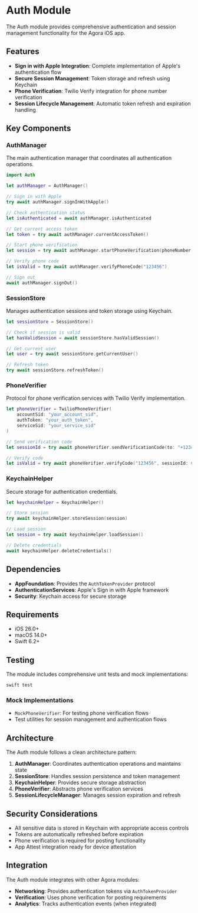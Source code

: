 # Auth Module

The Auth module provides comprehensive authentication and session management functionality for the Agora iOS app.

## Features

- **Sign in with Apple Integration**: Complete implementation of Apple's authentication flow
- **Secure Session Management**: Token storage and refresh using Keychain
- **Phone Verification**: Twilio Verify integration for phone number verification
- **Session Lifecycle Management**: Automatic token refresh and expiration handling

## Key Components

### AuthManager
The main authentication manager that coordinates all authentication operations.

```swift
import Auth

let authManager = AuthManager()

// Sign in with Apple
try await authManager.signInWithApple()

// Check authentication status
let isAuthenticated = await authManager.isAuthenticated

// Get current access token
let token = try await authManager.currentAccessToken()

// Start phone verification
let session = try await authManager.startPhoneVerification(phoneNumber: "+1234567890")

// Verify phone code
let isValid = try await authManager.verifyPhoneCode("123456")

// Sign out
await authManager.signOut()
```

### SessionStore
Manages authentication sessions and token storage using Keychain.

```swift
let sessionStore = SessionStore()

// Check if session is valid
let hasValidSession = await sessionStore.hasValidSession()

// Get current user
let user = try await sessionStore.getCurrentUser()

// Refresh token
try await sessionStore.refreshToken()
```

### PhoneVerifier
Protocol for phone verification services with Twilio Verify implementation.

```swift
let phoneVerifier = TwilioPhoneVerifier(
    accountSid: "your_account_sid",
    authToken: "your_auth_token",
    serviceSid: "your_service_sid"
)

// Send verification code
let sessionId = try await phoneVerifier.sendVerificationCode(to: "+1234567890")

// Verify code
let isValid = try await phoneVerifier.verifyCode("123456", sessionId: sessionId)
```

### KeychainHelper
Secure storage for authentication credentials.

```swift
let keychainHelper = KeychainHelper()

// Store session
try await keychainHelper.storeSession(session)

// Load session
let session = try await keychainHelper.loadSession()

// Delete credentials
await keychainHelper.deleteCredentials()
```

## Dependencies

- **AppFoundation**: Provides the `AuthTokenProvider` protocol
- **AuthenticationServices**: Apple's Sign in with Apple framework
- **Security**: Keychain access for secure storage

## Requirements

- iOS 26.0+
- macOS 14.0+
- Swift 6.2+

## Testing

The module includes comprehensive unit tests and mock implementations:

```bash
swift test
```

### Mock Implementations

- `MockPhoneVerifier`: For testing phone verification flows
- Test utilities for session management and authentication flows

## Architecture

The Auth module follows a clean architecture pattern:

1. **AuthManager**: Coordinates authentication operations and maintains state
2. **SessionStore**: Handles session persistence and token management
3. **KeychainHelper**: Provides secure storage abstraction
4. **PhoneVerifier**: Abstracts phone verification services
5. **SessionLifecycleManager**: Manages session expiration and refresh

## Security Considerations

- All sensitive data is stored in Keychain with appropriate access controls
- Tokens are automatically refreshed before expiration
- Phone verification is required for posting functionality
- App Attest integration ready for device attestation

## Integration

The Auth module integrates with other Agora modules:

- **Networking**: Provides authentication tokens via `AuthTokenProvider`
- **Verification**: Uses phone verification for posting requirements
- **Analytics**: Tracks authentication events (when integrated)